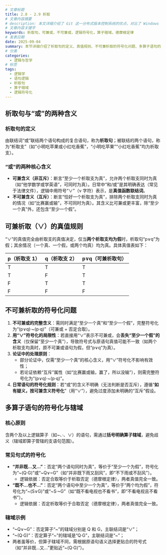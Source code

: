 ```yaml
---
# 文章标题
title: 2.8 - 2.9 析取
# 文章内容摘要
# description: 本文详细介绍了 Git 这一分布式版本控制系统的优点，对比了 Windows 与 macOS/Linux 系统下的常用命令，讲解了 vim 操作模式及常用命令，还阐述了 Git 的基本配置、特定项目配置和命令缩写设置等内容。
# 文章内容关键字
keywords: 析取句，可兼或，不可兼或，逻辑符号化，算子辖域，德摩根定律
# 发表日期
date: 2025-09-04
summary: 本节详细介绍了析取句的定义、真值规则、不可兼析取的符号化问题、多算子语句的符号化与辖域等内容。
# 分类
categories:
  - 逻辑与哲学
# 标签
tags:
  - 逻辑学
  - 语句逻辑
  - 析取句
  - 算子辖域
  - 逻辑符号化
---
```


## 析取句与“或”的两种含义

### 析取句的定义

由联结词“或”联结两个语句构成的复合语句，称为**析取句**；被联结的两个语句，称为“析取支”（如“小明吃苹果或小红吃香蕉”，“小明吃苹果”“小红吃香蕉”均为析取支）。

### “或”的两种核心含义

- **可兼含义（非互斥）**：断言“至少一个析取支为真”，允许两个析取支同时为真（如“他学数学或学英语”，可同时为真）。日常中“和/或”是其明确表达（常见于法律文件），逻辑中用符号“∨”（v 字符）表示，是**真值函数联结词**。
- **不可兼含义（互斥）**：断言“恰好一个析取支为真”，排除两个析取支同时为真的情况（如“比赛赢或输”，不可同时为真）。其含义比可兼或更丰富，除“至少一个真”外，还包含“至少一个假”。

## 可兼析取（∨）的真值规则

“∨”的真值完全由析取支的真值决定，仅当**两个析取支均为假**时，析取句“p∨q”为假；其余情况（一个真、一个假，或两个均真）均为真。具体真值表如下：

| p（析取支 1） | q（析取支 2） | p∨q（可兼析取句） |
| ------------- | ------------- | ----------------- |
| T             | T             | T                 |
| T             | F             | T                 |
| F             | T             | T                 |
| F             | F             | F                 |

## 不可兼析取的符号化问题

1. **不可兼或的完整含义**：需同时满足“至少一个真”和“至少一个假”，完整符号化为“(p∨q)·~(p·q)”（可兼或 + 否定合取）。
2. **用“∨”符号化的局限性**：若直接用“∨”表示不可兼或，会**丢失“至少一个假”的含义**（仅保留“至少一个真”），导致符号式与原语句真值可能不一致（如两个析取支均真时，原不可兼或语句为假，但“p∨q”为真）。
3. **论证中的处理原则**：
   - 部分论证中，仅需“至少一个真”的核心含义，用“∨”符号化不影响有效性；
   - 若论证依赖“互斥”属性（如“比赛赢或输，赢了，所以没输”），则需完整符号化为“(p∨q)·~(p·q)”。
4. **日常语句的符号化规则**：若“或”的含义不明确（无法判断是否互斥），遵循“**如有疑义，按可兼含义符号化**”（用“∨”），避免过度添加未明确的“互斥”假设。

## 多算子语句的符号化与辖域

### 核心原则

含两个及以上逻辑算子（如~、·、∨）的语句，需通过**括号明确算子辖域**，避免歧义（辖域即算子管辖的支语句范围）。

### 常见句式的符号化

- **“并非既...又...”**：否定“两个语句同时为真”，等价于“至少一个为假”，符号化为“~(Q·G)”或“~Q∨~G”（如“并非既下雨又刮风”，即“不下雨或不刮风”）。
  - 逻辑依据：否定合取等价于析取否定（德摩根定律），两者真值完全一致。
- **“既不...也不...”**：否定“两个语句中至少一个为真”，等价于“两个均为假”，符号化为“~(S∨G)”或“~S·~G”（如“既不看电视也不看书”，即“不看电视且不看书”）。
  - 逻辑依据：否定析取等价于合取否定（德摩根定律），两者真值完全一致。

### 辖域示例

- “~Q∨~G”：否定算子“~”的辖域分别是 Q 和 G，主联结词是“∨”；
- “~(Q·G)”：否定算子“~”的辖域是“Q·G”，主联结词是“~”；
- 两者虽等价，但算子辖域不同，需根据原语句语义选择更贴合的符号式（如“并非既...又...”更贴近“~(Q·G)”）。
